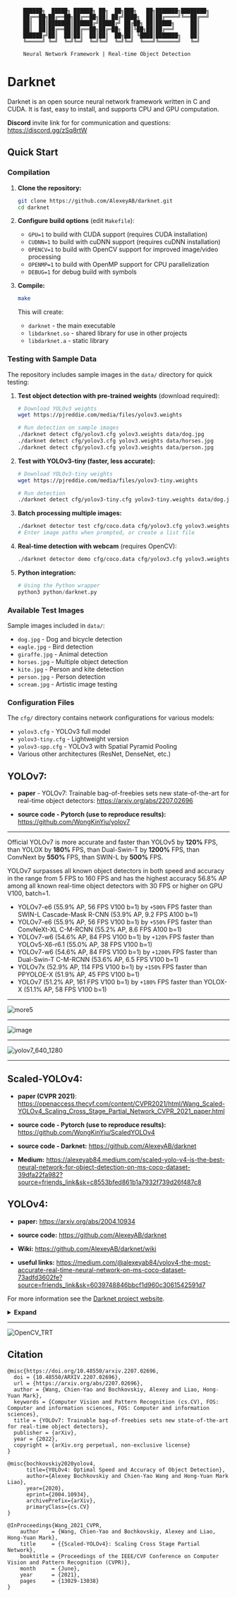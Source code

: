 ```
     ██████╗  █████╗ ██████╗ ██╗  ██╗███╗   ██╗███████╗████████╗
     ██╔══██╗██╔══██╗██╔══██╗██║ ██╔╝████╗  ██║██╔════╝╚══██╔══╝
     ██║  ██║███████║██████╔╝█████╔╝ ██╔██╗ ██║█████╗     ██║   
     ██║  ██║██╔══██║██╔══██╗██╔═██╗ ██║╚██╗██║██╔══╝     ██║   
     ██████╔╝██║  ██║██║  ██║██║  ██╗██║ ╚████║███████╗   ██║   
     ╚═════╝ ╚═╝  ╚═╝╚═╝  ╚═╝╚═╝  ╚═╝╚═╝  ╚═══╝╚══════╝   ╚═╝   
                                                                  
     Neural Network Framework | Real-time Object Detection        
```

# Darknet #
Darknet is an open source neural network framework written in C and CUDA. It is fast, easy to install, and supports CPU and GPU computation.

**Discord** invite link for for communication and questions: https://discord.gg/zSq8rtW

## Quick Start

### Compilation

1. **Clone the repository:**
   ```bash
   git clone https://github.com/AlexeyAB/darknet.git
   cd darknet
   ```

2. **Configure build options** (edit `Makefile`):
   - `GPU=1` to build with CUDA support (requires CUDA installation)
   - `CUDNN=1` to build with cuDNN support (requires cuDNN installation)
   - `OPENCV=1` to build with OpenCV support for improved image/video processing
   - `OPENMP=1` to build with OpenMP support for CPU parallelization
   - `DEBUG=1` for debug build with symbols

3. **Compile:**
   ```bash
   make
   ```

   This will create:
   - `darknet` - the main executable
   - `libdarknet.so` - shared library for use in other projects
   - `libdarknet.a` - static library

### Testing with Sample Data

The repository includes sample images in the `data/` directory for quick testing:

1. **Test object detection with pre-trained weights** (download required):
   ```bash
   # Download YOLOv3 weights
   wget https://pjreddie.com/media/files/yolov3.weights
   
   # Run detection on sample images
   ./darknet detect cfg/yolov3.cfg yolov3.weights data/dog.jpg
   ./darknet detect cfg/yolov3.cfg yolov3.weights data/horses.jpg
   ./darknet detect cfg/yolov3.cfg yolov3.weights data/person.jpg
   ```

2. **Test with YOLOv3-tiny (faster, less accurate):**
   ```bash
   # Download YOLOv3-tiny weights
   wget https://pjreddie.com/media/files/yolov3-tiny.weights
   
   # Run detection
   ./darknet detect cfg/yolov3-tiny.cfg yolov3-tiny.weights data/dog.jpg
   ```

3. **Batch processing multiple images:**
   ```bash
   ./darknet detector test cfg/coco.data cfg/yolov3.cfg yolov3.weights
   # Enter image paths when prompted, or create a list file
   ```

4. **Real-time detection with webcam** (requires OpenCV):
   ```bash
   ./darknet detector demo cfg/coco.data cfg/yolov3.cfg yolov3.weights
   ```

5. **Python integration:**
   ```python
   # Using the Python wrapper
   python3 python/darknet.py
   ```

### Available Test Images

Sample images included in `data/`:
- `dog.jpg` - Dog and bicycle detection
- `eagle.jpg` - Bird detection
- `giraffe.jpg` - Animal detection
- `horses.jpg` - Multiple object detection
- `kite.jpg` - Person and kite detection
- `person.jpg` - Person detection
- `scream.jpg` - Artistic image testing

### Configuration Files

The `cfg/` directory contains network configurations for various models:
- `yolov3.cfg` - YOLOv3 full model
- `yolov3-tiny.cfg` - Lightweight version
- `yolov3-spp.cfg` - YOLOv3 with Spatial Pyramid Pooling
- Various other architectures (ResNet, DenseNet, etc.)

## YOLOv7: 

* **paper** - YOLOv7: Trainable bag-of-freebies sets new state-of-the-art for real-time object detectors: https://arxiv.org/abs/2207.02696

* **source code - Pytorch (use to reproduce results):** https://github.com/WongKinYiu/yolov7

----

Official YOLOv7 is more accurate and faster than YOLOv5 by **120%** FPS, than YOLOX by **180%** FPS, than Dual-Swin-T by **1200%** FPS, than ConvNext by **550%** FPS, than SWIN-L by **500%** FPS.

YOLOv7 surpasses all known object detectors in both speed and accuracy in the range from 5 FPS to 160 FPS and has the highest accuracy 56.8% AP among all known real-time object detectors with 30 FPS or higher on GPU V100, batch=1.

* YOLOv7-e6 (55.9% AP, 56 FPS V100 b=1) by `+500%` FPS faster than SWIN-L Cascade-Mask R-CNN (53.9% AP, 9.2 FPS A100 b=1)
* YOLOv7-e6 (55.9% AP, 56 FPS V100 b=1) by `+550%` FPS faster than ConvNeXt-XL C-M-RCNN (55.2% AP, 8.6 FPS A100 b=1)
* YOLOv7-w6 (54.6% AP, 84 FPS V100 b=1) by `+120%` FPS faster than YOLOv5-X6-r6.1 (55.0% AP, 38 FPS V100 b=1)
* YOLOv7-w6 (54.6% AP, 84 FPS V100 b=1) by `+1200%` FPS faster than Dual-Swin-T C-M-RCNN (53.6% AP, 6.5 FPS V100 b=1)
* YOLOv7x (52.9% AP, 114 FPS V100 b=1) by `+150%` FPS faster than PPYOLOE-X (51.9% AP, 45 FPS V100 b=1)
* YOLOv7 (51.2% AP, 161 FPS V100 b=1) by `+180%` FPS faster than YOLOX-X (51.1% AP, 58 FPS V100 b=1)

----

![more5](https://user-images.githubusercontent.com/4096485/179425274-f55a36d4-8450-4471-816b-8c105841effd.jpg)

----

![image](https://user-images.githubusercontent.com/4096485/177675030-a929ee00-0eba-4d93-95c2-225231d0fd61.png)


----

![yolov7_640_1280](https://user-images.githubusercontent.com/4096485/177688869-d75e0c36-63af-46ec-bdbd-81dbb281f257.png)

----

## Scaled-YOLOv4: 

* **paper (CVPR 2021)**: https://openaccess.thecvf.com/content/CVPR2021/html/Wang_Scaled-YOLOv4_Scaling_Cross_Stage_Partial_Network_CVPR_2021_paper.html

* **source code - Pytorch (use to reproduce results):** https://github.com/WongKinYiu/ScaledYOLOv4

* **source code - Darknet:** https://github.com/AlexeyAB/darknet

* **Medium:** https://alexeyab84.medium.com/scaled-yolo-v4-is-the-best-neural-network-for-object-detection-on-ms-coco-dataset-39dfa22fa982?source=friends_link&sk=c8553bfed861b1a7932f739d26f487c8

## YOLOv4:

* **paper:** https://arxiv.org/abs/2004.10934

* **source code:** https://github.com/AlexeyAB/darknet

* **Wiki:** https://github.com/AlexeyAB/darknet/wiki

* **useful links:** https://medium.com/@alexeyab84/yolov4-the-most-accurate-real-time-neural-network-on-ms-coco-dataset-73adfd3602fe?source=friends_link&sk=6039748846bbcf1d960c3061542591d7

For more information see the [Darknet project website](http://pjreddie.com/darknet).


<details><summary> <b>Expand</b> </summary>

![yolo_progress](https://user-images.githubusercontent.com/4096485/146988929-1ed0cbec-1e01-4ad0-b42c-808dcef32994.png) https://paperswithcode.com/sota/object-detection-on-coco

----

![scaled_yolov4](https://user-images.githubusercontent.com/4096485/112776361-281d8380-9048-11eb-8083-8728b12dcd55.png) AP50:95 - FPS (Tesla V100) Paper: https://arxiv.org/abs/2011.08036

----

![YOLOv4Tiny](https://user-images.githubusercontent.com/4096485/101363015-e5c21200-38b1-11eb-986f-b3e516e05977.png)

----

![YOLOv4](https://user-images.githubusercontent.com/4096485/90338826-06114c80-dff5-11ea-9ba2-8eb63a7409b3.png)

</details>

----

![OpenCV_TRT](https://user-images.githubusercontent.com/4096485/90338805-e5e18d80-dff4-11ea-8a68-5710956256ff.png)


## Citation


```
@misc{https://doi.org/10.48550/arxiv.2207.02696,
  doi = {10.48550/ARXIV.2207.02696},
  url = {https://arxiv.org/abs/2207.02696},
  author = {Wang, Chien-Yao and Bochkovskiy, Alexey and Liao, Hong-Yuan Mark},
  keywords = {Computer Vision and Pattern Recognition (cs.CV), FOS: Computer and information sciences, FOS: Computer and information sciences},
  title = {YOLOv7: Trainable bag-of-freebies sets new state-of-the-art for real-time object detectors},
  publisher = {arXiv},
  year = {2022}, 
  copyright = {arXiv.org perpetual, non-exclusive license}
}
```

```
@misc{bochkovskiy2020yolov4,
      title={YOLOv4: Optimal Speed and Accuracy of Object Detection}, 
      author={Alexey Bochkovskiy and Chien-Yao Wang and Hong-Yuan Mark Liao},
      year={2020},
      eprint={2004.10934},
      archivePrefix={arXiv},
      primaryClass={cs.CV}
}
```

```
@InProceedings{Wang_2021_CVPR,
    author    = {Wang, Chien-Yao and Bochkovskiy, Alexey and Liao, Hong-Yuan Mark},
    title     = {{Scaled-YOLOv4}: Scaling Cross Stage Partial Network},
    booktitle = {Proceedings of the IEEE/CVF Conference on Computer Vision and Pattern Recognition (CVPR)},
    month     = {June},
    year      = {2021},
    pages     = {13029-13038}
}
```
